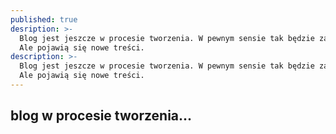 ```yaml
---
published: true
desription: >-
  Blog jest jeszcze w procesie tworzenia. W pewnym sensie tak będzie zawsze...
  Ale pojawią się nowe treści.
description: >-
  Blog jest jeszcze w procesie tworzenia. W pewnym sensie tak będzie zawsze...
  Ale pojawią się nowe treści.
---
```

## blog w procesie tworzenia...
